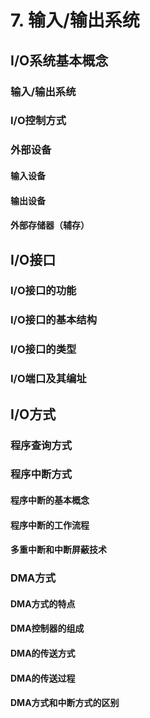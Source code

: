 # 7. 输入/输出系统

## I/O系统基本概念

### 输入/输出系统

### I/O控制方式

### 外部设备

#### 输入设备

#### 输出设备

#### 外部存储器（辅存）

## I/O接口

### I/O接口的功能

### I/O接口的基本结构

### I/O接口的类型

### I/O端口及其编址

## I/O方式

### 程序查询方式

### 程序中断方式

#### 程序中断的基本概念

#### 程序中断的工作流程

#### 多重中断和中断屏蔽技术

### DMA方式

#### DMA方式的特点

#### DMA控制器的组成

#### DMA的传送方式

#### DMA的传送过程

#### DMA方式和中断方式的区别